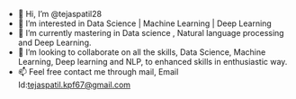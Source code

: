 - 👋 Hi, I’m @tejaspatil28
- 👀 I’m interested in Data Science | Machine Learning | Deep Learning 
- 🌱 I’m currently mastering in Data science , Natural language processing and Deep Learning.
- 💞️ I’m looking to collaborate on all the skills, Data Science, Machine Learning, Deep learning and NLP, to enhanced skills in enthusiastic way.
- 📫 Feel free contact me through mail, Email Id:tejaspatil.kpf67@gmail.com

<!---
tejaspatil28/tejaspatil28 is a ✨ special ✨ repository because its `README.md` (this file) appears on your GitHub profile.
You can click the Preview link to take a look at your changes.
--->
